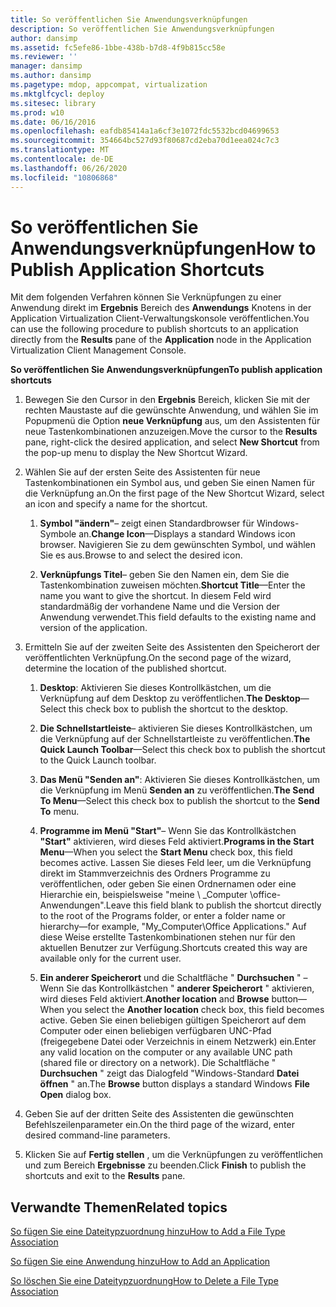 ```yaml
---
title: So veröffentlichen Sie Anwendungsverknüpfungen
description: So veröffentlichen Sie Anwendungsverknüpfungen
author: dansimp
ms.assetid: fc5efe86-1bbe-438b-b7d8-4f9b815cc58e
ms.reviewer: ''
manager: dansimp
ms.author: dansimp
ms.pagetype: mdop, appcompat, virtualization
ms.mktglfcycl: deploy
ms.sitesec: library
ms.prod: w10
ms.date: 06/16/2016
ms.openlocfilehash: eafdb85414a1a6cf3e1072fdc5532bcd04699653
ms.sourcegitcommit: 354664bc527d93f80687cd2eba70d1eea024c7c3
ms.translationtype: MT
ms.contentlocale: de-DE
ms.lasthandoff: 06/26/2020
ms.locfileid: "10806868"
---
```

# <span data-ttu-id="566cf-103">So veröffentlichen Sie Anwendungsverknüpfungen</span><span class="sxs-lookup"><span data-stu-id="566cf-103">How to Publish Application Shortcuts</span></span>


<span data-ttu-id="566cf-104">Mit dem folgenden Verfahren können Sie Verknüpfungen zu einer Anwendung direkt im **Ergebnis** Bereich des **Anwendungs** Knotens in der Application Virtualization Client-Verwaltungskonsole veröffentlichen.</span><span class="sxs-lookup"><span data-stu-id="566cf-104">You can use the following procedure to publish shortcuts to an application directly from the **Results** pane of the **Application** node in the Application Virtualization Client Management Console.</span></span>

**<span data-ttu-id="566cf-105">So veröffentlichen Sie Anwendungsverknüpfungen</span><span class="sxs-lookup"><span data-stu-id="566cf-105">To publish application shortcuts</span></span>**

1.  <span data-ttu-id="566cf-106">Bewegen Sie den Cursor in den **Ergebnis** Bereich, klicken Sie mit der rechten Maustaste auf die gewünschte Anwendung, und wählen Sie im Popupmenü die Option **neue Verknüpfung** aus, um den Assistenten für neue Tastenkombinationen anzuzeigen.</span><span class="sxs-lookup"><span data-stu-id="566cf-106">Move the cursor to the **Results** pane, right-click the desired application, and select **New Shortcut** from the pop-up menu to display the New Shortcut Wizard.</span></span>

2.  <span data-ttu-id="566cf-107">Wählen Sie auf der ersten Seite des Assistenten für neue Tastenkombinationen ein Symbol aus, und geben Sie einen Namen für die Verknüpfung an.</span><span class="sxs-lookup"><span data-stu-id="566cf-107">On the first page of the New Shortcut Wizard, select an icon and specify a name for the shortcut.</span></span>

    1.  <span data-ttu-id="566cf-108">**Symbol "ändern"**– zeigt einen Standardbrowser für Windows-Symbole an.</span><span class="sxs-lookup"><span data-stu-id="566cf-108">**Change Icon**—Displays a standard Windows icon browser.</span></span> <span data-ttu-id="566cf-109">Navigieren Sie zu dem gewünschten Symbol, und wählen Sie es aus.</span><span class="sxs-lookup"><span data-stu-id="566cf-109">Browse to and select the desired icon.</span></span>

    2.  <span data-ttu-id="566cf-110">**Verknüpfungs Titel**– geben Sie den Namen ein, dem Sie die Tastenkombination zuweisen möchten.</span><span class="sxs-lookup"><span data-stu-id="566cf-110">**Shortcut Title**—Enter the name you want to give the shortcut.</span></span> <span data-ttu-id="566cf-111">In diesem Feld wird standardmäßig der vorhandene Name und die Version der Anwendung verwendet.</span><span class="sxs-lookup"><span data-stu-id="566cf-111">This field defaults to the existing name and version of the application.</span></span>

3.  <span data-ttu-id="566cf-112">Ermitteln Sie auf der zweiten Seite des Assistenten den Speicherort der veröffentlichten Verknüpfung.</span><span class="sxs-lookup"><span data-stu-id="566cf-112">On the second page of the wizard, determine the location of the published shortcut.</span></span>

    1.  <span data-ttu-id="566cf-113">**Desktop**: Aktivieren Sie dieses Kontrollkästchen, um die Verknüpfung auf dem Desktop zu veröffentlichen.</span><span class="sxs-lookup"><span data-stu-id="566cf-113">**The Desktop**—Select this check box to publish the shortcut to the desktop.</span></span>

    2.  <span data-ttu-id="566cf-114">**Die Schnellstartleiste**– aktivieren Sie dieses Kontrollkästchen, um die Verknüpfung auf der Schnellstartleiste zu veröffentlichen.</span><span class="sxs-lookup"><span data-stu-id="566cf-114">**The Quick Launch Toolbar**—Select this check box to publish the shortcut to the Quick Launch toolbar.</span></span>

    3.  <span data-ttu-id="566cf-115">**Das Menü "Senden an"**: Aktivieren Sie dieses Kontrollkästchen, um die Verknüpfung im Menü **Senden an** zu veröffentlichen.</span><span class="sxs-lookup"><span data-stu-id="566cf-115">**The Send To Menu**—Select this check box to publish the shortcut to the **Send To** menu.</span></span>

    4.  <span data-ttu-id="566cf-116">**Programme im Menü "Start"**– Wenn Sie das Kontrollkästchen **"Start"** aktivieren, wird dieses Feld aktiviert.</span><span class="sxs-lookup"><span data-stu-id="566cf-116">**Programs in the Start Menu**—When you select the **Start Menu** check box, this field becomes active.</span></span> <span data-ttu-id="566cf-117">Lassen Sie dieses Feld leer, um die Verknüpfung direkt im Stammverzeichnis des Ordners Programme zu veröffentlichen, oder geben Sie einen Ordnernamen oder eine Hierarchie ein, beispielsweise "meine \ _Computer \\office-Anwendungen".</span><span class="sxs-lookup"><span data-stu-id="566cf-117">Leave this field blank to publish the shortcut directly to the root of the Programs folder, or enter a folder name or hierarchy—for example, "My\_Computer\\Office Applications."</span></span> <span data-ttu-id="566cf-118">Auf diese Weise erstellte Tastenkombinationen stehen nur für den aktuellen Benutzer zur Verfügung.</span><span class="sxs-lookup"><span data-stu-id="566cf-118">Shortcuts created this way are available only for the current user.</span></span>

    5.  <span data-ttu-id="566cf-119">**Ein anderer Speicherort** und die Schaltfläche " **Durchsuchen** " – Wenn Sie das Kontrollkästchen " **anderer Speicherort** " aktivieren, wird dieses Feld aktiviert.</span><span class="sxs-lookup"><span data-stu-id="566cf-119">**Another location** and **Browse** button—When you select the **Another location** check box, this field becomes active.</span></span> <span data-ttu-id="566cf-120">Geben Sie einen beliebigen gültigen Speicherort auf dem Computer oder einen beliebigen verfügbaren UNC-Pfad (freigegebene Datei oder Verzeichnis in einem Netzwerk) ein.</span><span class="sxs-lookup"><span data-stu-id="566cf-120">Enter any valid location on the computer or any available UNC path (shared file or directory on a network).</span></span> <span data-ttu-id="566cf-121">Die Schaltfläche " **Durchsuchen** " zeigt das Dialogfeld "Windows-Standard **Datei öffnen** " an.</span><span class="sxs-lookup"><span data-stu-id="566cf-121">The **Browse** button displays a standard Windows **File Open** dialog box.</span></span>

4.  <span data-ttu-id="566cf-122">Geben Sie auf der dritten Seite des Assistenten die gewünschten Befehlszeilenparameter ein.</span><span class="sxs-lookup"><span data-stu-id="566cf-122">On the third page of the wizard, enter desired command-line parameters.</span></span>

5.  <span data-ttu-id="566cf-123">Klicken Sie auf **Fertig stellen** , um die Verknüpfungen zu veröffentlichen und zum Bereich **Ergebnisse** zu beenden.</span><span class="sxs-lookup"><span data-stu-id="566cf-123">Click **Finish** to publish the shortcuts and exit to the **Results** pane.</span></span>

## <span data-ttu-id="566cf-124">Verwandte Themen</span><span class="sxs-lookup"><span data-stu-id="566cf-124">Related topics</span></span>


[<span data-ttu-id="566cf-125">So fügen Sie eine Dateitypzuordnung hinzu</span><span class="sxs-lookup"><span data-stu-id="566cf-125">How to Add a File Type Association</span></span>](how-to-add-a-file-type-association.md)

[<span data-ttu-id="566cf-126">So fügen Sie eine Anwendung hinzu</span><span class="sxs-lookup"><span data-stu-id="566cf-126">How to Add an Application</span></span>](how-to-add-an-application.md)

[<span data-ttu-id="566cf-127">So löschen Sie eine Dateitypzuordnung</span><span class="sxs-lookup"><span data-stu-id="566cf-127">How to Delete a File Type Association</span></span>](how-to-delete-a-file-type-association.md)

 

 





